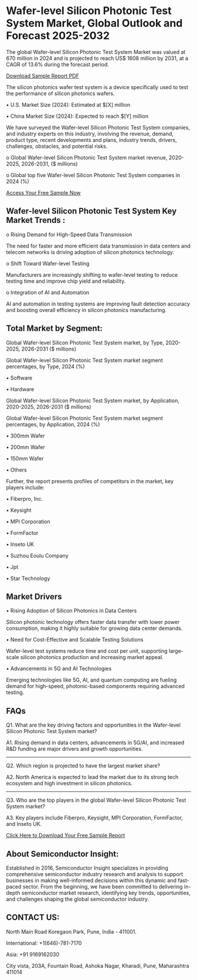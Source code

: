 <h1>Wafer-level Silicon Photonic Test System Market, Global Outlook and Forecast 2025-2032</h1>

The global Wafer-level Silicon Photonic Test System Market was valued at 670 million in 2024 and is projected to reach US$ 1608 million by 2031, at a CAGR of 13.6% during the forecast period.

[Download Sample Report PDF](https://semiconductorinsight.com/download-sample-report/?product_id=92922)

The silicon photonics wafer test system is a device specifically used to test the performance of silicon photonics wafers.

•	U.S. Market Size (2024): Estimated at $[X] million

•	China Market Size (2024): Expected to reach $[Y] million

We have surveyed the Wafer-level Silicon Photonic Test System companies, and industry experts on this industry, involving the revenue, demand, product type, recent developments and plans, industry trends, drivers, challenges, obstacles, and potential risks.

o	Global Wafer-level Silicon Photonic Test System market revenue, 2020-2025, 2026-2031, ($ millions)

o	Global top five Wafer-level Silicon Photonic Test System companies in 2024 (%)

[Access Your Free Sample Now](https://semiconductorinsight.com/report/wafer-level-silicon-photonic-test-system-market/)

<h2>Wafer-level Silicon Photonic Test System Key Market Trends  :</h2>

o	Rising Demand for High-Speed Data Transmission

The need for faster and more efficient data transmission in data centers and telecom networks is driving adoption of silicon photonics technology.

o	Shift Toward Wafer-level Testing

Manufacturers are increasingly shifting to wafer-level testing to reduce testing time and improve chip yield and reliability.

o	Integration of AI and Automation

AI and automation in testing systems are improving fault detection accuracy and boosting overall efficiency in silicon photonics manufacturing.

<h2>Total Market by Segment:</h2>

Global Wafer-level Silicon Photonic Test System market, by Type, 2020-2025, 2026-2031 ($ millions)

Global Wafer-level Silicon Photonic Test System market segment percentages, by Type, 2024 (%)

•	Software

•	Hardware

Global Wafer-level Silicon Photonic Test System market, by Application, 2020-2025, 2026-2031 ($ millions)

Global Wafer-level Silicon Photonic Test System market segment percentages, by Application, 2024 (%)

•	300mm Wafer

•	200mm Wafer

•	150mm Wafer

•	Others

Further, the report presents profiles of competitors in the market, key players include:

•	Fiberpro, Inc.

•	Keysight

•	MPI Corporation

•	FormFactor

•	Inseto UK

•	Suzhou Eoulu Company

•	Jpt

•	Star Technology

<h2>Market Drivers</h2>

•	Rising Adoption of Silicon Photonics in Data Centers

Silicon photonic technology offers faster data transfer with lower power consumption, making it highly suitable for growing data center demands.

•	Need for Cost-Effective and Scalable Testing Solutions

Wafer-level test systems reduce time and cost per unit, supporting large-scale silicon photonics production and increasing market appeal.

•	Advancements in 5G and AI Technologies

Emerging technologies like 5G, AI, and quantum computing are fueling demand for high-speed, photonic-based components requiring advanced testing.

<h2>FAQs</h2>

Q1. What are the key driving factors and opportunities in the Wafer-level Silicon Photonic Test System market?

A1. Rising demand in data centers, advancements in 5G/AI, and increased R&D funding are major drivers and growth opportunities.

________________________________________

Q2. Which region is projected to have the largest market share?

A2. North America is expected to lead the market due to its strong tech ecosystem and high investment in silicon photonics.

________________________________________

Q3. Who are the top players in the global Wafer-level Silicon Photonic Test System market?

A3. Key players include Fiberpro, Keysight, MPI Corporation, FormFactor, and Inseto UK.

  [Click Here to Download Your Free Sample Report ](https://semiconductorinsight.com/download-sample-report/?product_id=92922)

<h2>About Semiconductor Insight:</h2>

Established in 2016, Semiconductor Insight specializes in providing comprehensive semiconductor industry research and analysis to support businesses in making well-informed decisions within this dynamic and fast-paced sector. From the beginning, we have been committed to delivering in-depth semiconductor market research, identifying key trends, opportunities, and challenges shaping the global semiconductor industry.

<h2>CONTACT US:</h2>
  
North Main Road Koregaon Park, Pune, India - 411001.

International: +1(646)-781-7170

Asia: +91 9169162030

City vista, 203A, Fountain Road, Ashoka Nagar, Kharadi, Pune, Maharashtra 411014
